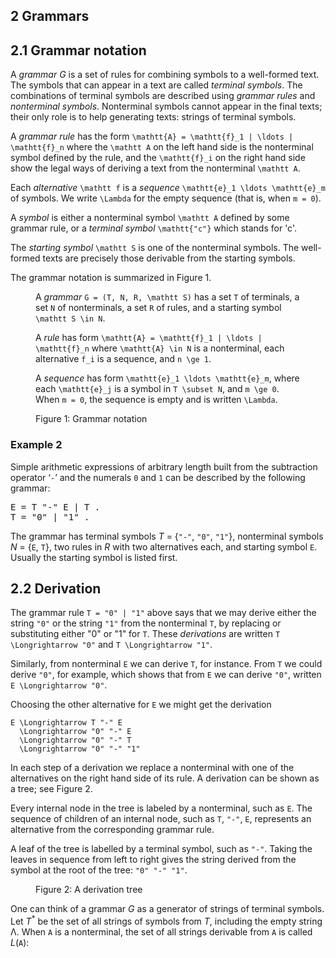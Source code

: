 <!DOCTYPE html>
<html lang="en">
<head>
<meta charset="utf-8" />
<title>Parsing and Grammars with Swift - Grammars</title>
<link rel="stylesheet" href="reset.css" />
<link rel="stylesheet" href="katex.min.css" />
<link rel="stylesheet" href="style.css" />
</head>
<body>
<article>

# 2 Grammars

## 2.1 Grammar notation

A <dfn>grammar</dfn> *G* is a set of rules for combining symbols to a well-formed text.
The symbols that can appear in a text are called <dfn>terminal symbols</dfn>.
The combinations of terminal symbols are described using <dfn>grammar rules</dfn> and <dfn>nonterminal symbols</dfn>.
Nonterminal symbols cannot appear in the final texts; their only role is to help generating texts: strings of terminal symbols.

A <dfn>grammar rule</dfn> has the form `\mathtt{A} = \mathtt{f}_1 | \ldots | \mathtt{f}_n` where the `\mathtt A` on the left hand side is the nonterminal symbol defined by the rule, and the `\mathtt{f}_i` on the right hand side show the legal ways of deriving a text from the nonterminal `\mathtt A`.

Each <dfn>alternative</dfn> `\mathtt f` is a <dfn>sequence</dfn> `\mathtt{e}_1 \ldots \mathtt{e}_m` of symbols.
We write `\Lambda` for the empty sequence (that is, when `m = 0`).

A <dfn>symbol</dfn> is either a nonterminal symbol `\mathtt A` defined by some grammar rule, or a <dfn>terminal symbol</dfn> `\mathtt{"c"}` which stands for 'c'. 

The <dfn>starting symbol</dfn> `\mathtt S` is one of the nonterminal symbols.
The well-formed texts are precisely those derivable from the starting symbols.

The grammar notation is summarized in Figure 1.

<figure>

A <dfn>grammar</dfn> `G = (T, N, R, \mathtt S)` has a set `T` of terminals, a set `N` of nonterminals, a set `R` of rules, and a starting symbol `\mathtt S \in N`.

A <dfn>rule</dfn> has form `\mathtt{A} = \mathtt{f}_1 | \ldots | \mathtt{f}_n` where `\mathtt{A} \in N` is a nonterminal, each alternative `f_i` is a sequence, and `n \ge 1`.

A <dfn>sequence</dfn> has form `\mathtt{e}_1 \ldots \mathtt{e}_m`, where each `\mathtt{e}_j` is a symbol in `T \subset N`, and `m \ge 0`. When `m = 0`, the sequence is empty and is written `\Lambda`.

<figcaption>Figure 1: Grammar notation</figcaption>

</figure>

<aside>

# Example 2

Simple arithmetic expressions of arbitrary length built from the subtraction operator ‘`-`’ and the numerals `0` and `1` can be described by the following grammar:

<pre>
E = T "-" E | T .
T = "0" | "1" .
</pre>

The grammar has terminal symbols *T* = {`"-"`, `"0"`, `"1"`}, nonterminal symbols *N* = {`E`, `T`}, two rules in *R* with two alternatives each, and starting symbol `E`. Usually the starting symbol is listed first.

</aside>

## 2.2 Derivation

The grammar rule <code>T = "0" | "1"</code> above says that we may derive either the string `"0"` or the string `"1"` from the nonterminal `T`, by replacing or substituting either "0" or "1" for `T`.
These <dfn>derivations</dfn> are written `T \Longrightarrow "0"` and `T \Longrightarrow "1"`.

Similarly, from nonterminal `E` we can derive `T`, for instance.
From `T` we could derive `"0"`, for example, which shows that from `E` we can derive `"0"`, written `E \Longrightarrow "0"`.

Choosing the other alternative for `E` we might get the derivation

    E \Longrightarrow T "-" E
      \Longrightarrow "0" "-" E
      \Longrightarrow "0" "-" T
      \Longrightarrow "0" "-" "1"

In each step of a derivation we replace a nonterminal with one of the alternatives on the right hand side of its rule.
A derivation can be shown as a tree; see Figure 2.

Every internal node in the tree is labeled by a nonterminal, such as `E`.
The sequence of children of an internal node, such as `T`, `"-"`, `E`, represents an alternative from the corresponding grammar rule.

A leaf of the tree is labelled by a terminal symbol, such as `"-"`. Taking the leaves in sequence from left to right gives the string derived from the symbol at the root of the tree: `"0" "-" "1"`.

<figure>
<figcaption>Figure 2: A derivation tree</figcaption>
</figure>

One can think of a grammar *G* as a generator of strings of terminal symbols.
Let *T*<sup>\*</sup> be the set of all strings of symbols from *T*, including the empty string &Lambda;.
When `A` is a nonterminal, the set of all strings derivable from `A` is called *L*(`A`):

</article>
</body>
</html>

